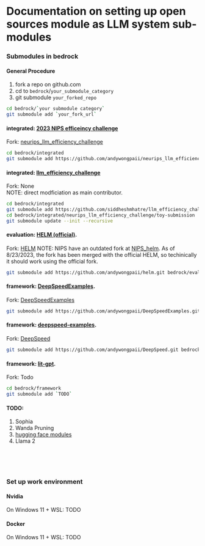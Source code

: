 # Documentation on setting up open sources module as LLM system sub-modules

### Submodules in bedrock
#### General Procedure
1. fork a repo on github.com
2. cd to `bedrock`/`your_submodule_category`
3. git submodule `your_forked_repo`

```sh
cd bedrock/`your submodule category`
git submodule add `your_fork_url`
```


#### integrated: [2023 NIPS efficeincy challenge](https://github.com/llm-efficiency-challenge/neurips_llm_efficiency_challenge)
Fork: [neurips_llm_efficiency_challenge](https://github.com/andywongpaii/neurips_llm_efficiency_challenge/tree/master)<br>
```sh
cd bedrock/integrated
git submodule add https://github.com/andywongpaii/neurips_llm_efficiency_challenge.git
```


#### integrated: [llm_efficiency_challenge](https://github.com/siddheshmhatre/llm_efficiency_challenge)
Fork: None <br>
NOTE: direct modficiation as main contributor.
```sh
cd bedrock/integrated
git submodule add https://github.com/siddheshmhatre/llm_efficiency_challenge.git
cd bedrock/integrated/neurips_llm_efficiency_challenge/toy-submission
git submodule update --init --recursive
```


#### evaluation: [HELM (official)](https://github.com/stanford-crfm/helm).
Fork: [HELM](https://github.com/andywongpaii/helm)
NOTE: NIPS have an outdated fork at [NIPS_helm](https://github.com/drisspg/helm/tree/neruips_client). As of 8/23/2023, the fork has been merged with the official HELM, so techinically it should work using the official fork.
```sh
git submodule add https://github.com/andywongpaii/helm.git bedrock/evaluation/helm
```


#### framework: [DeepSpeedExamples](https://github.com/microsoft/DeepSpeedExamples/tree/master).
Fork: [DeepSpeedExamples](https://github.com/andywongpaii/DeepSpeedExamples.git)
```sh
git submodule add https://github.com/andywongpaii/DeepSpeedExamples.git bedrock/framework/DeepSpeedExamples
```

#### framework: [deepspeed-examples](https://github.com/microsoft/DeepSpeed).
Fork: [DeepSpeed](https://github.com/andywongpaii/DeepSpeed.git)
```sh
git submodule add https://github.com/andywongpaii/DeepSpeed.git bedrock/framework/DeepSpeed
```


#### framework: [lit-gpt]().
Fork: Todo
```sh
cd bedrock/framework
git submodule add `TODO`
```


#### TODO:
1. Sophia
2. Wanda Pruning
3. [hugging face modules](https://huggingface.co/docs/transformers/perf_train_gpu_one)
4. Llama 2

<br>
<br>
<br>

### Set up work environment
#### Nvidia
On Windows 11 + WSL:
TODO

#### Docker
On Windows 11 + WSL:
TODO


